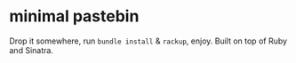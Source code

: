 # minimal pastebin

Drop it somewhere, run `bundle install` & `rackup`, enjoy.
Built on top of Ruby and Sinatra.
